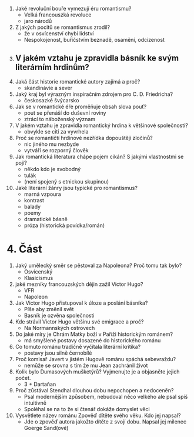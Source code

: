 1. Jaké revoluční bouře vymezují éru romantismu?
   - Velká francouszká revoluce
   - jaro národů
2. Z jakých pocitů se romantismus zrodil? 
   - že v osvícenství chybí lidství
   - Nespokojenost, buřičstvím beznadě, osamění, odcizenost
3. V jakém vztahu je zpravidla básník ke svým literárním hrdinům? 
   - 
4. Jaká část historie romantické autory zajímá a proč? 
   - skandinávie a sever
5. Jaký kraj byl výrazným inspiračním zdrojem pro C. D. Friedricha?
   - českosazké švýcarsko
6. Jak se v romantické éře proměňuje obsah slova pouť? 
   - pout se přenáší do duševní roviny
   - ztrácí to náboženský význam
7. V jakém vztahu je zpravidla romantický hrdina k většinové společnosti?
   - obvykle se cítí za vyvrhela
8. Proč se romantičtí hrdinové nezřídka dopouštějí zločinů? 
   - nic jiného mu nezbyde
   - vytváří se rozporný člověk
9. Jak romantická literatura chápe pojem cikán? S jakými vlastnostmi se pojí? 
   - někdo kdo je svobodný
   - tulák
   - (není spojený s etnickou skupinou)
10. Jaké literární žánry jsou typické pro romantismus?
    - marná vzpoura
    - kontrast
    - balady
    - poemy
    - dramatické básně
    - próza (historická povídka/román)













# 4. Část

1. Jaký umělecký směr se pěstoval za Napoleona? Proč tomu tak bylo?
   - Osvícenský
   - Klasicismus
2. jaké mezníky francouzských dějin zažil Victor Hugo?
   - VFR
   - Napoleon
3. Jak Victor Hugo přistupoval k úloze a poslání básníka? 
   - Píše aby změnil svět
   - Basník je ozvěna společnosti
4. Kde strávil Victor Hugo většinu své emigrace a proč? 
   - Na Normannských ostrovech
5. Do jaké míry je Chrám Matky boží v Paříži historickým románem?
   - má smyšlené postavy dosazené do historického románu
6. Co tomuto románu tradičně vyčítala literární kritika?
   - postavy jsou silně černobílé
7. Proč komisař Javert v jistém Hugově románu spáchá sebevraždu?
   - nemůže se srovna s tím že mu Jean zachránil život
8. Kolik bylo Dumasových mušketýrů? Vyjmenujte je a objasněte jejich počet.
   - 3 + Dartaňan
9. Proč zůstával Stendhal dlouhou dobu nepochopen a nedoceněn?
   - Psal modernějším způsobem, nebudoval něco velkého ale psal spíš intuitivně
   - Spoléhal se na to že si čtenář dokáže domyslet věci
10. Vysvětlete název románu Zpověď dítěte svého věku. Kdo jej napsal?
    - Jde o zpověď autora jakožto dítěte z svojí dobu. Napsal jej milenec Goerge Sand(ové)